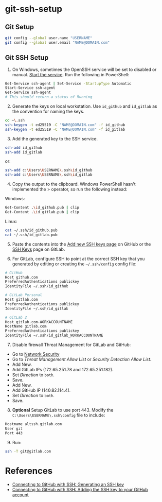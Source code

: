 # git-ssh-setup

## Git Setup

  ```bash
  git config --global user.name "USERNAME"
  git config --global user.email "NAME@DOMAIN.com"
  ```

## Git SSH Setup

1. On Windows, sometimes the OpenSSH service will be set to disabled or manual. [Start the service](https://stackoverflow.com/questions/65741816/error-connecting-to-agent-no-such-file-or-directory-adding-key-to-ssh-agent). Run the following in PowerShell:

  ```bash
  Get-Service ssh-agent | Set-Service -StartupType Automatic
  Start-Service ssh-agent
  Get-Service ssh-agent
  # This should return a status of Running
  ```

2. Generate the keys on local workstation. Use `id_github` and `id_gitlab` as the convention for naming the keys.

  ```bash
  cd ~\.ssh
  ssh-keygen -t ed25519 -C "NAME@DOMAIN.com" -f id_github
  ssh-keygen -t ed25519 -C "NAME@DOMAIN.com" -f id_gitlab
  ```

3. Add the generated key to the SSH service.

  ```bash
  ssh-add id_github
  ssh-add id_gitlab
  ```
  
  or:

  ```bash
  ssh-add c:\Users\USERNAME\.ssh\id_github
  ssh-add c:\Users\USERNAME\.ssh\id_gitlab
  ```

4. Copy the output to the clipboard. Windows PowerShell hasn't implemented the > operator, so run the following instead:

  Windows:

  ```bash
  Get-Content .\id_github.pub | clip
  Get-Content .\id_gitlab.pub | clip
  ```

  Linux:
  
  ```bash
  cat ~/.ssh/id_github.pub
  cat ~/.ssh/id_gitlab.pub
  ```

5. Paste the contents into the [Add new SSH keys page](https://github.com/settings/ssh/new) on GitHub or the [SSH Keys](https://gitlab.com/-/profile/keys) page on GitLab.

6. For GitLab, configure SSH to point at the correct SSH key that you generated by editing or creating the `~/.ssh/config` config file:

  ```bash
  # GitHub
  Host github.com
  PreferredAuthentications publickey
  IdentityFile ~/.ssh/id_github

  # GitLab Personal
  Host gitlab.com
  PreferredAuthentications publickey
  IdentityFile ~/.ssh/id_gitlab
  
  # GitLab 2
  Host gitlab.com-WORKACCOUNTNAME
  HostName gitlab.com
  PreferredAuthentications publickey
  IdentityFile ~/.ssh/id_gitlab_WORKACCOUNTNAME
  ```

7. Disable firewall Threat Management for GitLab and GitHub:

  - Go to [Network Security](https://192.168.1.1/network/default/settings/security)
  - Go to *Threat Management Allow List* or *Security Detection Allow List*.
  - Add New.
  - Add GitLab IPs (172.65.251.78 and 172.65.251.182).
  - Set *Direction* to `both`.
  - Save.
  - Add New.
  - Add GitHub IP (140.82.114.4).
  - Set *Direction* to `both`.
  - Save.

8. **Optional** Setup GitLab to use port 443. Modify the `C:\Users\USERNAME\.ssh\config` file to include:

  ```bash
  Hostname altssh.gitlab.com
  User git
  Port 443
  ```

9. Run:

  ```bash
  ssh -T git@gitlab.com
  ```

# References

- [Connecting to GitHub with SSH: Generating an SSH key](https://docs.github.com/en/authentication/connecting-to-github-with-ssh/generating-a-new-ssh-key-and-adding-it-to-the-ssh-agent)
- [Connecting to GitHub with SSH: Adding the SSH key to your GitHub account](https://docs.github.com/en/authentication/connecting-to-github-with-ssh/adding-a-new-ssh-key-to-your-github-account)
